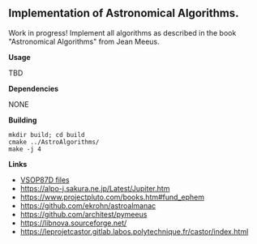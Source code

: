 ## Implementation of Astronomical Algorithms.

Work in progress!
Implement all algorithms as described in the book "Astronomical Algorithms" from Jean Meeus.

**Usage**

TBD

**Dependencies**

NONE

**Building**

```
mkdir build; cd build
cmake ../AstroAlgorithms/
make -j 4
```

**Links**

+ [VSOP87D files](libmeeus/vsop87d/README.md)
+ https://alpo-j.sakura.ne.jp/Latest/Jupiter.htm
+ https://www.projectpluto.com/books.htm#fund_ephem
+ https://github.com/ekrohn/astroalmanac
+ https://github.com/architest/pymeeus
+ https://libnova.sourceforge.net/
+ https://leprojetcastor.gitlab.labos.polytechnique.fr/castor/index.html
